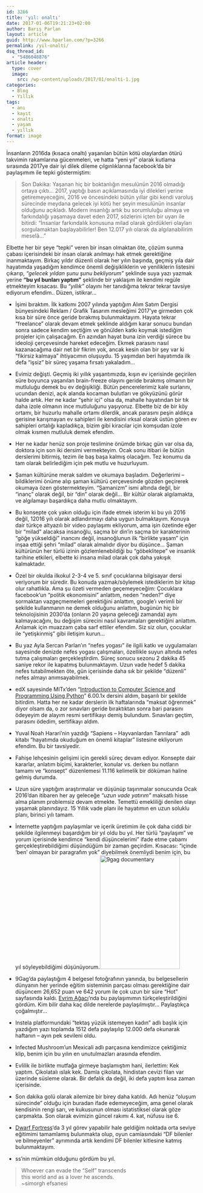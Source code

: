 ```yaml
---
id: 3266
title: 'yıl: onaltı'
date: 2017-01-06T19:21:23+02:00
author: Barış Parlan
layout: article
guid: http://www.bparlan.com/?p=3266
permalink: /yil-onalti/
dsq_thread_id:
  - "5486048876"
article header:
  type: cover
  image:
    src: /wp-content/uploads/2017/01/onalti-1.jpg
categories:
  - Blog
  - Yıllık
tags:
  - anı
  - kayıt
  - onaltı
  - yaşam
  - yıllık
format: image
---
```


İnsanların 2016da (kısaca onaltı) yaşanılan bütün kötü olaylardan ötürü takvimin rakamlarına gücenmeleri, ve hatta &#8220;yeni yıl&#8221; olarak kutlama sırasında 2017ye dair iyi dilek dileme çılgınlıklarına facebook&#8217;da bir paylaşımım ile tepki göstermiştim:

> Son Dakika: Yaşanan hiç bir boktanlığın mesulünün 2016 olmadığı ortaya çıktı&#8230; 2017, yaptığı basın açıklamasında iyi dilekleri yerine getiremeyeceğini, 2016 ve öncesindeki bütün yıllar gibi kendi varoluş sürecinde meydana gelecek iyi kötü her şeyin mesulünün insanlar olduğunu açıkladı. Modern insanlığı artık bu sorumluluğu almaya ve farkındalığı yaşamaya davet eden 2017, sözlerini içten bir uyarı ile bitirdi: &#8220;İnsanlar farkındalık konusuna milad olarak gördükleri olayları sorgulamaktan başlayabilirler! Ben 12.017 yılı olarak da algılanabilirim meselâ&#8230;&#8221;

Elbette her bir şeye &#8220;tepki&#8221; veren bir insan olmaktan öte, çözüm sunma çabası içerisindeki bir insan olarak anılmayı hak etmek gerektiğine inanmaktayım. Birkaç yıldır düzenli olarak her yılın başında, geçmiş yıla dair hayatımda yaşadığım kendimce önemli değişikliklerin ve yeniliklerin listesini çıkarıp, _&#8220;gelecek yıldan şunu şunu bekliyorum&#8221;_ şeklinde suya yazı yazmak yerine **&#8220;bu yıl bunları yaptım&#8221;** şeklinde bir yaklaşım ile kendimi regüle etmekteyim kısacası. Bu _&#8220;yıllık&#8221;_ olayını her tanıdığıma tekrar tekrar tavsiye ediyorum efendim.. Düzen, istikrar&#8230;

  * İşimi bıraktım. İlk katkımı 2007 yılında yaptığım Alım Satım Dergisi bünyesindeki Reklam / Grafik Tasarım mesleğimi 2017&#8217;ye girmeden çok kısa bir süre önce geride bırakmış bulunmaktayım. Hayata tekrar &#8220;freelance&#8221; olarak devam etmek şeklinde aldığım karar sonucu bundan sonra sadece kendim seçtiğim ve gönülden katkı koymak istediğim projeler için çalışacağım. En azından hayat buna izin verdiği sürece bu ideoloji çerçevesinde hareket edeceğim. Ekmek parasını nasıl kazanacağıma dair net bir fikrim yok, ancak kesin olan bir şey var ki &#8220;fikirsiz kalmaya&#8221; ihtiyacımın oluşuydu. 15 yaşımdan beri hayatımda ilk defa &#8220;işsiz&#8221; bir süreç yaşama fırsatı yakaladım&#8230;
  * Evimiz değişti. Geçmiş iki yıllık yaşantımızda, kışın ev içerisinde geçirilen süre boyunca yaşanılan brain-freeze olayını geride bırakmış olmanın bir mutluluğu demek bu ev değişikliği. Bütün pencerelerimiz kale surlarını, ucundan denizi, açık alanda kocaman bulutları ve gökyüzünü görür halde artık. Her ne kadar &#8220;şehir içi&#8221; olsa da, mahalle hayatından bir tık daha izole olmanın ince mutluluğunu yaşıyoruz. Elbette biz de bir köy ortamı, bir huzurlu mahalle ortamı dilerdik, ancak parasını peşin aldıkça gerisine karışmayan ev sahipleri ile kendisini ırksal olarak üstün gören ev sahipleri ortalığı kapladıkça, bizim gibi kiracılar için komşudan izole olmak kısmen mutluluk demek efendim.
  * Her ne kadar henüz son proje teslimine önümde birkaç gün var olsa da, doktora için son iki dersimi vermekteyim. Ocak sonu itibari ile bütün derslerimi bitirmiş, tezim ile baş başa kalmış olacağım. Tez konumu da tam olarak belirlediğim için pek mutlu ve huzurluyum.
  * Şaman kültürüne merak saldım ve okumaya başladım. Değerlerimi &#8211; bildiklerimi önüme alıp şaman kültürü çerçevesinde gözden geçirerek okumaya özen göstermekteyim. &#8220;Şamanizm&#8221; ismi altında değil, bir &#8220;inanç&#8221; olarak değil, bir &#8220;din&#8221; olarak değil&#8230; Bir kültür olarak algılamakta, ve algılamayı başardıkça daha mutlu olmaktayım.
  * Bu konsepte çok yakın olduğu için ifade etmek isterim ki bu yılı 2016 değil, 12016 yılı olarak adlandırmayı daha uygun bulmaktayım. Konuya dair türkçe altyazılı bir video paylaşımı ekliyorum, ama işin özetinde eğer bir &#8220;milad&#8221; alacaksa insanoğlu, saçma bir din&#8217;in saçma bir karakterinin &#8220;göğe yükseldiği&#8221; inancını değil, insanoğlunun ilk &#8220;birlikte yaşam&#8221; için inşaa ettiği şehri &#8220;milad&#8221; olarak almalıdır diyor bu düşünce&#8230; Şaman kültürünün her türlü izinin gözlemlenebildiği bu &#8220;göbeklitepe&#8221; ve insanlık tarihine etkileri, elbette ki insana milad olarak çok daha yakışık kalmaktadır.  
    
  * Özel bir okulda ilkokul 2-3-4 ve 5. sınıf çocuklarına bilgisayar dersi veriyorum bir süredir. Bu konuda yazmak/söylemek istediklerim bir kitap olur rahatlıkla. Ama şu özeti vermeden geçemeyeceğim: Çocuklara facebook&#8217;un &#8220;politik ekonomisini&#8221; anlattım, neden &#8220;neden?&#8221; diye sormaktan vazgeçmemeleri gerektiğini anlattım, google&#8217;ı verimli bir şekilde kullanmanın ne demek olduğunu anlattım, bugünün hiç bir teknolojisinin 2030&#8217;da (onların 20 yaşına geleceği zamanda) aynı kalmayacağını, bu değişim sürecini nasıl kavramaları gerektiğini anlattım. Anlamak için muazzam çaba sarf ettiler efendim. Siz siz olun, çocuklar ile &#8220;yetişkinmiş&#8221; gibi iletişim kurun&#8230;
  * Bu yaz Ayla Sercan Parlan&#8217;ın &#8220;nefes yogası&#8221; ile ilgili katkı ve uygulamaları sayesinde denizde nefes yogası çalışmaları, özellikle suyun altında nefes tutma çalışmaları gerçekleştirdim. Süreç sonucu sezonu 2 dakika 45 saniye rekor ile kapatmış bulunmaktayım. Uzun vade hedef 5 dakika nefes tutabilmekten öte, gün içerisinde daha sık bir şekilde &#8220;düzenli&#8221; nefes almayı anımsayabilmek.
  * edX sayesinde MITx&#8217;den &#8220;[Introduction to Computer Science and Programming Using Python](https://www.edx.org/course/introduction-computer-science-mitx-6-00-1x-9)&#8221; 6.00.1x dersini aldım, başarılı bir şekilde bitirdim. Hatta her ne kadar derslerin ilk haftalarında &#8220;maksat öğrenmek&#8221; diyor olsam da, o zor sınavları geride bıraktıktan sonra bari parasını ödeyeyim de alayım resmi sertifikayı demiş bulundum. Sınavları geçtim, parasını ödedim, sertifikayı aldım.
  * Yuval Noah Harari&#8217;nin yazdığı &#8220;Sapiens &#8211; Hayvanlardan Tanrılara&#8221;  adlı kitabı &#8220;hayatımda okuduğum en önemli kitaplar&#8221; listesine ekliyorum efendim. Bu bir tavsiyedir.
  * Fahişe lehçesinin gelişimi için gerekli süreç devam ediyor. Konsepte dair kararlar, anlatım biçimi, karakterler, konular vs. derken bu notların tamamı ve &#8220;konsept&#8221; düzenlemesi 11.116 kelimelik bir döküman haline gelmiş durumda.
  * Uzun süre yaptığım araştırmalar ve düşünüp taşınmalar sonucunda Ocak 2016&#8217;dan itibaren her ay geleceğe _&#8220;uzun vade yatırım&#8221;_ maksatlı hisse alma planım problemsiz devam etmekte. Temettü emekliliği denilen olayı yaşamak planındayız. 15 Yıllık vade planı ile hayatımın en uzun soluklu planı, birinci yılı tamam.
  * İnternette yaptığım paylaşımlar ve içerik üretimim ile çok daha ciddi bir şekilde ilgilenmeyi başardığım bir yıl oldu bu yıl. Her türlü &#8220;paylaşım&#8221; ve yorum içerisinde kendimce &#8220;kendi düşüncelerimi&#8221; ifade etme çabamı gerçekleştirebildiğimi düşündüğüm bir zaman geçirdim. Kısacası: &#8220;içinde &#8216;ben&#8217; olmayan bir paragrafım yok&#8221; diyebilmek önemliydi benim için, bu yıl söyleyebildiğimi düşünüyorum.<img class="alignright size-medium wp-image-3267" src="https://i1.wp.com/www.bparlan.com/wp-content/uploads/2017/01/aDGzq7x_700b.jpg?resize=211%2C300" alt="9gag documentary" width="211" height="300" srcset="https://i1.wp.com/www.bparlan.com/wp-content/uploads/2017/01/aDGzq7x_700b.jpg?resize=211%2C300 211w, https://i1.wp.com/www.bparlan.com/wp-content/uploads/2017/01/aDGzq7x_700b.jpg?resize=351%2C500 351w, https://i1.wp.com/www.bparlan.com/wp-content/uploads/2017/01/aDGzq7x_700b.jpg?w=700 700w" sizes="(max-width: 211px) 100vw, 211px" data-recalc-dims="1" />
  * 9Gag&#8217;da paylaştığım 4 belgesel fotoğrafının yanında, bu belgesellerin dünyanın her yerinde eğitim sisteminin parçası olması gerektiğine dair düşüncem 26,652 puan ve 642 yorum ile çok uzun bir süre &#8220;Hot&#8221; sayfasında kaldı. [Evrim Ağacı](http://www.evrimagaci.org)&#8216;nda bu paylaşımımın türkçeleştirildiğini gördüm. Kim bilir daha kaç dilde nerelerde paylaşılmıştır&#8230; Paylaştıkça çoğalmıştır&#8230;
  * Instela platformundaki &#8220;tektaş yüzük istemeyen kadın&#8221; adlı başlık için yazdığım yazı toplamda 1512 defa paylaşılıp 12.000 defa okunarak haftanın &#8211; ayın pek sevileni oldu.
  * Infected Mushroom&#8217;un Mexicali adlı parçasına kendimizce çektiğimiz klip, benim için bu yılın en unutulmazları arasında efendim.  
    
  * Evlilik ile birlikte mutfağa girmeye başlamıştım hani, ilerlettim: Kek yaptım. Çikolatalı ıslak kek. Damla çikolata, hindistan cevizi filan var üzerinde süsleme olarak. Bir defalık da değil, iki defa yaptım kısa zaman içerisinde.
  * Son dakika golü olarak ailemize bir birey daha katıldı. Adı henüz &#8220;oluşum sürecinde&#8221; olduğu için buradan ifade edemeyeceğim, ama genel olarak kendisinin rengi sarı, ve kukusunun olması istatistiksel olarak göze çarpmakta. Son olarak evimizin güncel rakımı 4. kat, nüfusu ise 6.
  * [Dwarf Fortress](http://www.bay12games.com/dwarves/)&#8216;da 3 yıl görev yapabilir hale geldiğim noktada orta seviye eğitimimi tamamlamış bulunmakta olup, oyun camiasındaki &#8220;DF bilenler ve bilmeyenler&#8221; ayrımında artık kendimi DF bilenler kitlesine katmış bulunmaktayım.
  * ss&#8217;nin mümkün olduğunu gördüm bu yıl.

> Whoever can evade the &#8220;Self&#8221; transcends  
> this world and as a lover he ascends.  
> ~simorgh efsanesi

